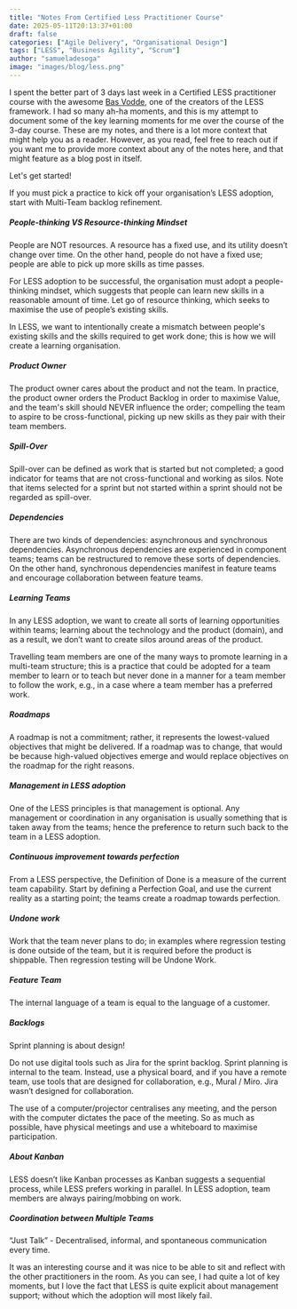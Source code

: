 ```yaml
---
title: "Notes From Certified Less Practitioner Course"
date: 2025-05-11T20:13:37+01:00
draft: false
categories: ["Agile Delivery", "Organisational Design"]
tags: ["LESS", "Business Agility", "Scrum"]
author: "samueladesoga"
image: "images/blog/less.png"
---
```


I spent the better part of 3 days last week in a Certified LESS practitioner course with the awesome [Bas Vodde](https://less.works/profiles/bas-vodde), one of the creators of the LESS framework. I had so many ah-ha moments, and this is my attempt to document some of the key learning moments for me over the course of the 3-day course. These are my notes, and there is a lot more context that might help you as a reader. However, as you read, feel free to reach out if you want me to provide more context about any of the notes here, and that might feature as a blog post in itself.

Let's get started!

If you must pick a practice to kick off your organisation’s LESS adoption, start with Multi-Team backlog refinement.

##### People-thinking VS Resource-thinking Mindset
People are NOT resources. A resource has a fixed use, and its utility doesn’t change over time. On the other hand, people do not have a fixed use; people are able to pick up more skills as time passes. 

For LESS adoption to be successful, the organisation must adopt a people-thinking mindset, which suggests that people can learn new skills in a reasonable amount of time. Let go of resource thinking, which seeks to maximise the use of people’s existing skills.

In LESS, we want to intentionally create a mismatch between people's existing skills and the skills required to get work done; this is how we will create a learning organisation.

##### Product Owner 
The product owner cares about the product and not the team. In practice, the product owner orders the Product Backlog in order to maximise Value, and the team's skill should NEVER influence the order; compelling the team to aspire to be cross-functional, picking up new skills as they pair with their team members.

##### Spill-Over 
Spill-over can be defined as work that is started but not completed; a good indicator for teams that are not cross-functional and working as silos. Note that items selected for a sprint but not started within a sprint should not be regarded as spill-over.

##### Dependencies
There are two kinds of dependencies: asynchronous and synchronous dependencies. Asynchronous dependencies are experienced in component teams; teams can be restructured to remove these sorts of dependencies. On the other hand, synchronous dependencies manifest in feature teams and encourage collaboration between feature teams.

##### Learning Teams
In any LESS adoption, we want to create all sorts of learning opportunities within teams; learning about the technology and the product (domain), and as a result, we don’t want to create silos around areas of the product.

Travelling team members are one of the many ways to promote learning in a multi-team structure; this is a practice that could be adopted for a team member to learn or to teach but never done in a manner for a team member to follow the work, e.g., in a case where a team member has a preferred work.

##### Roadmaps
A roadmap is not a commitment; rather, it represents the lowest-valued objectives that might be delivered. If a roadmap was to change, that would be because high-valued objectives emerge and would replace objectives on the roadmap for the right reasons.

##### Management in LESS adoption
One of the LESS principles is that management is optional. Any management or coordination in any organisation is usually something that is taken away from the teams; hence the preference to return such back to the team in a LESS adoption.

##### Continuous improvement towards perfection
From a LESS perspective, the Definition of Done is a measure of the current team capability. Start by defining a Perfection Goal, and use the current reality as a starting point; the teams create a roadmap towards perfection.

##### Undone work
Work that the team never plans to do; in examples where regression testing is done outside of the team, but it is required before the product is shippable. Then regression testing will be Undone Work.

##### Feature Team
The internal language of a team is equal to the language of a customer.

##### Backlogs
Sprint planning is about design!

Do not use digital tools such as Jira for the sprint backlog. Sprint planning is internal to the team. Instead, use a physical board, and if you have a remote team, use tools that are designed for collaboration, e.g., Mural / Miro. Jira wasn’t designed for collaboration.

The use of a computer/projector centralises any meeting, and the person with the computer dictates the pace of the meeting. So as much as possible, have physical meetings and use a whiteboard to maximise participation.

##### About Kanban
LESS doesn’t like Kanban processes as Kanban suggests a sequential process, while LESS prefers working in parallel. In LESS adoption, team members are always pairing/mobbing on work. 

##### Coordination between Multiple Teams
“Just Talk” - Decentralised, informal, and spontaneous communication every time.

It was an interesting course and it was nice to be able to sit and reflect with the other practitioners in the room. As you can see, I had quite a lot of key moments, but I love the fact that LESS is quite explicit about management support; without which the adoption will most likely fail.